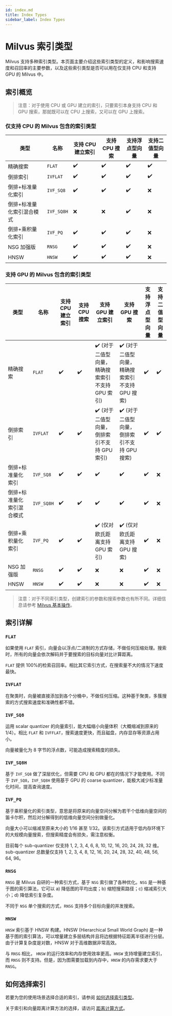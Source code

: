 ```yaml
---
id: index.md
title: Index Types
sidebar_label: Index Types
---
```


# Milvus 索引类型

Milvus 支持多种索引类型。本页面主要介绍这些索引类型的定义，和影响搜索速度和召回率的主要参数，以及这些索引类型是否可以用在仅支持 CPU 和支持 GPU 的 Milvus 中。

## 索引概览

> 注意：对于使用 CPU 或 GPU 建立的索引，只要索引本身支持 CPU 和 GPU 搜索，那就既可以在 CPU 上搜索，又可以在 GPU 上搜索。

### 仅支持 CPU 的 Milvus 包含的索引类型

<div class="table-wrapper" markdown="block">

| 类型                      | 名称       | 支持 CPU 建立索引 | 支持 CPU 搜索 | 支持浮点型向量 | 支持二值型向量 |
| ------------------------- | ---------- | ----------------- | ------------- | -------------- | -------------- |
| 精确搜索                  | `FLAT`     | ✔️                | ✔️            | ✔️             | ✔️             |
| 倒排索引                  | `IVFLAT`   | ✔️                | ✔️            | ✔️             | ✔️             |
| 倒排+标准量化索引         | `IVF_SQ8`  | ✔️                | ✔️            | ✔️             | ❌             |
| 倒排+标准量化索引混合模式 | `IVF_SQ8H` | ❌                | ❌            | ✔️             | ❌             |
| 倒排+乘积量化索引         | `IVF_PQ`   | ✔️                | ✔️            | ✔️             | ❌             |
| NSG 加强版                | `RNSG`     | ✔️                | ✔️            | ✔️             | ❌             |
| HNSW                      | `HNSW`     | ✔️                | ✔️            | ✔️             | ❌             |

</div>

### 支持 GPU 的 Milvus 包含的索引类型

<div class="table-wrapper" markdown="block">

| 类型                      | 名称       | 支持 CPU 建立索引 | 支持 CPU 搜索 | 支持 GPU 建立索引                                | 支持 GPU 搜索                                    | 支持浮点型向量 | 支持二值型向量 |
| ------------------------- | ---------- | ----------------- | ------------- | ------------------------------------------------ | ------------------------------------------------ | -------------- | -------------- |
| 精确搜索                  | `FLAT`     | ✔️                | ✔️            | ✔️ (对于二值型向量，精确搜索索引不支持 GPU 索引) | ✔️ (对于二值型向量，精确搜索索引不支持 GPU 搜索) | ✔️             | ✔️             |
| 倒排索引                  | `IVFLAT`   | ✔️                | ✔️            | ✔️ (对于二值型向量，倒排索引不支持 GPU 索引)     | ✔️ (对于二值型向量，倒排索引不支持 GPU 搜索)     | ✔️             | ✔️             |
| 倒排+标准量化索引         | `IVF_SQ8`  | ✔️                | ✔️            | ✔️                                               | ✔️                                               | ✔️             | ❌             |
| 倒排+标准量化索引混合模式 | `IVF_SQ8H` | ✔️                | ✔️            | ✔️                                               | ✔️                                               | ✔️             | ❌             |
| 倒排+乘积量化索引         | `IVF_PQ`   | ✔️                | ✔️            | ✔️ (仅对欧氏距离支持 GPU 索引)                   | ✔️ (仅对欧氏距离支持 GPU 搜索)   |  ✔️                | ❌             |
| NSG 加强版                | `RNSG`     | ✔️                | ✔️            | ❌                                               | ❌                                               | ✔️             | ❌             |
| HNSW                      | `HNSW`     | ✔️                | ✔️            | ❌                                               | ❌                                               | ✔️             | ❌             |

</div>

> 注意：对于不同索引类型，创建索引的参数和搜索参数也有所不同。详细信息请参考 [Milvus 基本操作](milvus_operation.md)。

## 索引详解

### `FLAT`

如果使用 `FLAT` 索引，向量会以浮点/二进制的方式存储，不做任何压缩处理。搜索时，所有的向量会依次解码并于要搜索的目标向量对比计算距离。

`FLAT` 提供 100%的检索召回率。相比其它索引方式，在搜索量不大的情况下速度最快。

### `IVFLAT`

在聚类时，向量被直接添加到各个分桶中，不做任何压缩。这种基于聚类，多簇搜索的方式搜索速度和准确性都不错。

### `IVF_SQ8`

运用 scalar quantizer 的向量索引，能大幅缩小向量体积（大概缩减到原来的 1/4）。相比 `FLAT` 和 `IVFFLAT`，搜索速度更快，而且磁盘，内存显存等资源占用小。

向量被量化为 8 字节的浮点数，可能造成搜索精度的损失。

### `IVF_SQ8H`

基于 `IVF_SQ8` 做了深层优化，但需要 CPU 和 GPU 都在的情况下才能使用。不同于 `IVF_SQ8`，`IVF_SQ8H` 使用基于 GPU 的 coarse quantizer，能极大减少标准量化时间，提高查询速度。

### `IVF_PQ`

基于乘积量化的索引类型，意思是将原来的向量空间分解为若干个低维向量空间的笛卡尔积，然后对分解得到的低维向量空间分别做量化。

向量大小可以缩减至原来大小的 1/16 甚至 1/32。该索引方式适用于低内存环境下的大规模向量搜索，但搜索精度会有损失，需注意权衡。

目前每个 sub-quantizer 仅支持 1, 2, 3, 4, 6, 8, 10, 12, 16, 20, 24, 28, 32 维。sub-quantizer 总数量仅支持 1, 2, 3, 4, 8, 12, 16, 20, 24, 28, 32, 40, 48, 56, 64, 96。

### `RNSG`

`RNSG` 是 Milvus 自研的一种索引方式，基于 `NSG` 索引做了各种优化。`NSG` 是一种基于图的索引算法，它可以 a) 降低图的平均出度；b) 缩短搜索路径；c) 缩减索引大小；d) 降低索引复杂度。

不同于 `NSG` 单个搜索的方式，`RNSG` 支持多个目标向量的并发搜索。

### `HNSW`

`HNSW` 索引基于 HNSW 构建。HNSW (Hierarchical Small World Graph) 是一种基于图的索引算法，可以增量建立多层结构并且将边根据特征距离半径进行分层。由于计算复杂度是对数，HNSW 对于高维数据非常高效。

与 `RNSG` 相比， `HNSW` 的运行效率和内存使用效率更高。`HNSW` 支持增量建立索引，而 `RNSG` 则不支持。但是，因为图需要加载到内存中，`HNSW` 的内存需求要大于 `RNSG`。

## 如何选择索引

若要为您的使用场景选择合适的索引，请参阅 [如何选择索引类型](https://milvus.io/cn/blogs/2019-12-03-select-index.md)。

关于索引和向量距离计算方法的选择，请访问 [距离计算方式](metric.md)。
